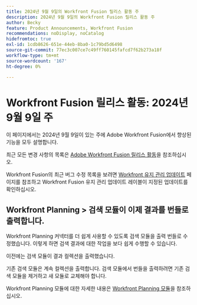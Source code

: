 ```yaml
---
title: 2024년 9월 9일의 Workfront Fusion 릴리스 활동 주
description: 2024년 9월 9일의 Workfront Fusion 릴리스 활동 주
author: Becky
feature: Product Announcements, Workfront Fusion
recommendations: noDisplay, noCatalog
hidefromtoc: true
exl-id: 1cdb8626-651e-44eb-8ba0-1c79bd5d6498
source-git-commit: 77ec3c007ce7c49ff760145fafcd7f62b273a18f
workflow-type: tm+mt
source-wordcount: '167'
ht-degree: 0%

---
```


# Workfront Fusion 릴리스 활동: 2024년 9월 9일 주

이 페이지에서는 2024년 9월 9일이 있는 주에 Adobe Workfront Fusion에서 향상된 기능을 모두 설명합니다.

최근 모든 변경 사항의 목록은 [Adobe Workfront Fusion 릴리스 활동](/help/workfront-fusion/fusion-product-releases/fusion-release-activity.md)을 참조하십시오.

Workfront Fusion의 최근 버그 수정 목록을 보려면 [Workfront 유지 관리 업데이트](https://experienceleague.adobe.com/docs/workfront-known-issues/releases/current-updates.html) 페이지를 참조하고 Workfront Fusion 유지 관리 업데이트 레이블이 지정된 업데이트를 확인하십시오.

## Workfront Planning > 검색 모듈이 이제 결과를 번들로 출력합니다.

Workfront Planning 커넥터를 더 쉽게 사용할 수 있도록 검색 모듈을 출력 번들로 수정했습니다. 이렇게 하면 검색 결과에 대한 작업을 보다 쉽게 수행할 수 있습니다.

이전에는 검색 모듈이 결과 컬렉션을 출력했습니다.

기존 검색 모듈은 계속 컬렉션을 출력합니다. 검색 모듈에서 번들을 출력하려면 기존 검색 모듈을 제거하고 새 모듈로 교체해야 합니다.

Workfront Planning 모듈에 대한 자세한 내용은 [Workfront Planning 모듈](/help/workfront-fusion/references/apps-and-modules/adobe-connectors/workfront-planning-modules.md)을 참조하십시오.
